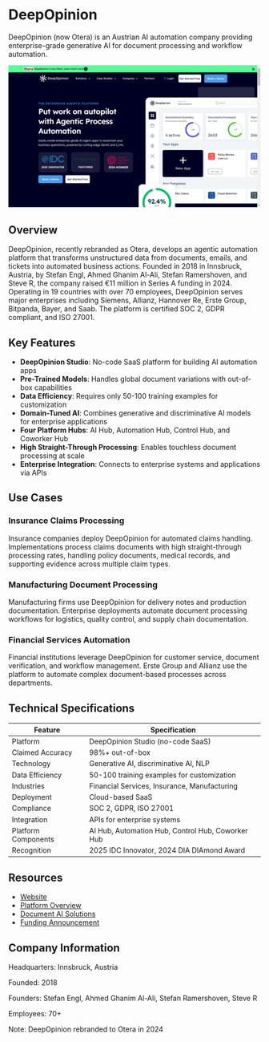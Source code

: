 # DeepOpinion

DeepOpinion (now Otera) is an Austrian AI automation company providing enterprise-grade generative AI for document processing and workflow automation.

![DeepOpinion](assets\deepopinion.png)


## Overview

DeepOpinion, recently rebranded as Otera, develops an agentic automation platform that transforms unstructured data from documents, emails, and tickets into automated business actions. Founded in 2018 in Innsbruck, Austria, by Stefan Engl, Ahmed Ghanim Al-Ali, Stefan Ramershoven, and Steve R, the company raised €11 million in Series A funding in 2024. Operating in 19 countries with over 70 employees, DeepOpinion serves major enterprises including Siemens, Allianz, Hannover Re, Erste Group, Bitpanda, Bayer, and Saab. The platform is certified SOC 2, GDPR compliant, and ISO 27001.

## Key Features

- **DeepOpinion Studio**: No-code SaaS platform for building AI automation apps
- **Pre-Trained Models**: Handles global document variations with out-of-box capabilities
- **Data Efficiency**: Requires only 50-100 training examples for customization
- **Domain-Tuned AI**: Combines generative and discriminative AI models for enterprise applications
- **Four Platform Hubs**: AI Hub, Automation Hub, Control Hub, and Coworker Hub
- **High Straight-Through Processing**: Enables touchless document processing at scale
- **Enterprise Integration**: Connects to enterprise systems and applications via APIs

## Use Cases

### Insurance Claims Processing
Insurance companies deploy DeepOpinion for automated claims handling. Implementations process claims documents with high straight-through processing rates, handling policy documents, medical records, and supporting evidence across multiple claim types.

### Manufacturing Document Processing
Manufacturing firms use DeepOpinion for delivery notes and production documentation. Enterprise deployments automate document processing workflows for logistics, quality control, and supply chain documentation.

### Financial Services Automation
Financial institutions leverage DeepOpinion for customer service, document verification, and workflow management. Erste Group and Allianz use the platform to automate complex document-based processes across departments.

## Technical Specifications

| Feature | Specification |
|---------|---------------|
| Platform | DeepOpinion Studio (no-code SaaS) |
| Claimed Accuracy | 98%+ out-of-box |
| Technology | Generative AI, discriminative AI, NLP |
| Data Efficiency | 50-100 training examples for customization |
| Industries | Financial Services, Insurance, Manufacturing |
| Deployment | Cloud-based SaaS |
| Compliance | SOC 2, GDPR, ISO 27001 |
| Integration | APIs for enterprise systems |
| Platform Components | AI Hub, Automation Hub, Control Hub, Coworker Hub |
| Recognition | 2025 IDC Innovator, 2024 DIA DIAmond Award |

## Resources

- [Website](https://www.deepopinion.ai)
- [Platform Overview](https://www.deepopinion.ai/platform)
- [Document AI Solutions](https://www.deepopinion.ai/document-ai)
- [Funding Announcement](https://www.deepopinion.ai/press/deepopinion-2024-series-a)

## Company Information

Headquarters: Innsbruck, Austria

Founded: 2018

Founders: Stefan Engl, Ahmed Ghanim Al-Ali, Stefan Ramershoven, Steve R

Employees: 70+

Note: DeepOpinion rebranded to Otera in 2024 